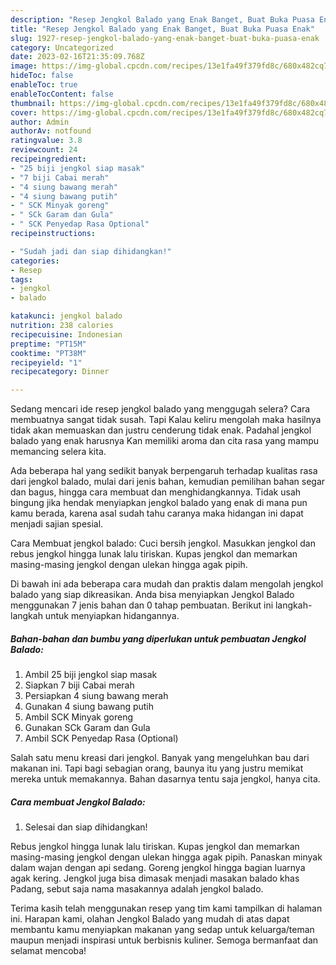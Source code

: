 ```yaml
---
description: "Resep Jengkol Balado yang Enak Banget, Buat Buka Puasa Enak"
title: "Resep Jengkol Balado yang Enak Banget, Buat Buka Puasa Enak"
slug: 1927-resep-jengkol-balado-yang-enak-banget-buat-buka-puasa-enak
category: Uncategorized
date: 2023-02-16T21:35:09.768Z
image: https://img-global.cpcdn.com/recipes/13e1fa49f379fd8c/680x482cq70/jengkol-balado-foto-resep-utama.jpg
hideToc: false
enableToc: true
enableTocContent: false
thumbnail: https://img-global.cpcdn.com/recipes/13e1fa49f379fd8c/680x482cq70/jengkol-balado-foto-resep-utama.jpg
cover: https://img-global.cpcdn.com/recipes/13e1fa49f379fd8c/680x482cq70/jengkol-balado-foto-resep-utama.jpg
author: Admin
authorAv: notfound
ratingvalue: 3.8
reviewcount: 24
recipeingredient:
- "25 biji jengkol siap masak"
- "7 biji Cabai merah"
- "4 siung bawang merah"
- "4 siung bawang putih"
- " SCK Minyak goreng"
- " SCk Garam dan Gula"
- " SCK Penyedap Rasa Optional"
recipeinstructions:

- "Sudah jadi dan siap dihidangkan!"
categories:
- Resep
tags:
- jengkol
- balado

katakunci: jengkol balado 
nutrition: 238 calories
recipecuisine: Indonesian
preptime: "PT15M"
cooktime: "PT38M"
recipeyield: "1"
recipecategory: Dinner

---
```



Sedang mencari ide resep jengkol balado yang menggugah selera? Cara membuatnya sangat tidak susah. Tapi Kalau keliru mengolah maka hasilnya tidak akan memuaskan dan justru cenderung tidak enak. Padahal jengkol balado yang enak harusnya Kan memiliki aroma dan cita rasa yang mampu memancing selera kita.


Ada beberapa hal yang sedikit banyak berpengaruh terhadap kualitas rasa dari jengkol balado, mulai dari jenis bahan, kemudian pemilihan bahan segar dan bagus, hingga cara membuat dan menghidangkannya. Tidak usah bingung jika hendak menyiapkan jengkol balado yang enak di mana pun kamu berada, karena asal sudah tahu caranya maka hidangan ini dapat menjadi sajian spesial.

Cara Membuat jengkol balado: Cuci bersih jengkol. Masukkan jengkol dan rebus jengkol hingga lunak lalu tiriskan. Kupas jengkol dan memarkan masing-masing jengkol dengan ulekan hingga agak pipih.


Di bawah ini ada beberapa cara mudah dan praktis dalam mengolah jengkol balado yang siap dikreasikan. Anda bisa menyiapkan Jengkol Balado menggunakan 7 jenis bahan dan 0 tahap pembuatan. Berikut ini langkah-langkah untuk menyiapkan hidangannya.

<!--inarticleads1-->

##### Bahan-bahan dan bumbu yang diperlukan untuk pembuatan Jengkol Balado:

1. Ambil 25 biji jengkol siap masak
1. Siapkan 7 biji Cabai merah
1. Persiapkan 4 siung bawang merah
1. Gunakan 4 siung bawang putih
1. Ambil  SCK Minyak goreng
1. Gunakan  SCk Garam dan Gula
1. Ambil  SCK Penyedap Rasa (Optional)


Salah satu menu kreasi dari jengkol. Banyak yang mengeluhkan bau dari makanan ini. Tapi bagi sebagian orang, baunya itu yang justru memikat mereka untuk memakannya. Bahan dasarnya tentu saja jengkol, hanya cita. 

<!--inarticleads2-->

##### Cara membuat Jengkol Balado:


1. Selesai dan siap dihidangkan!

Rebus jengkol hingga lunak lalu tiriskan. Kupas jengkol dan memarkan masing-masing jengkol dengan ulekan hingga agak pipih. Panaskan minyak dalam wajan dengan api sedang. Goreng jengkol hingga bagian luarnya agak kering. Jengkol juga bisa dimasak menjadi masakan balado khas Padang, sebut saja nama masakannya adalah jengkol balado. 

Terima kasih telah menggunakan resep yang tim kami tampilkan di halaman ini. Harapan kami, olahan Jengkol Balado yang mudah di atas dapat membantu kamu menyiapkan makanan yang sedap untuk keluarga/teman maupun menjadi inspirasi untuk berbisnis kuliner. Semoga bermanfaat dan selamat mencoba!
